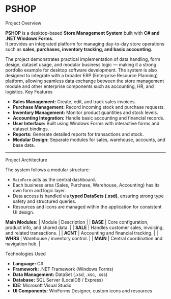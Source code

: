 # PSHOP

Project Overview

**PSHOP** is a desktop-based **Store Management System** built with **C# and .NET Windows Forms**.  
It provides an integrated platform for managing day-to-day store operations such as **sales, purchases, inventory tracking, and basic accounting**.  

The project demonstrates practical implementation of data handling, form design, dataset usage, and modular business logic — making it a strong portfolio example for desktop software development.
The system is also designed to integrate with a broader ERP (Enterprise Resource Planning) platform, allowing seamless data exchange between the store management module and other enterprise components such as accounting, HR, and logistics.
Key Features

- **Sales Management:** Create, edit, and track sales invoices.  
- **Purchase Management:** Record incoming stock and purchase requests.  
- **Inventory Management:** Monitor product quantities and stock levels.  
- **Accounting Integration:** Handle basic accounting and financial records.  
- **User Interface:** Built using Windows Forms with interactive forms and dataset bindings.  
- **Reports:** Generate detailed reports for transactions and stock.  
- **Modular Design:** Separate modules for sales, warehouse, accounts, and base data.

---

Project Architecture

The system follows a modular structure:
- `MainForm` acts as the central dashboard.
- Each business area (Sales, Purchase, Warehouse, Accounting) has its own form and logic layer.
- Data access is handled via **typed DataSets (.xsd)**, ensuring strong type safety and structured queries.
- Resources and icons are managed within the application for consistent UI design.

**Main Modules:**
| Module | Description |
| **BASE** | Core configuration, product info, and shared data. |
| **SALE** | Handles customer sales, invoicing, and related transactions. |
| **ACNT** | Accounting and financial tracking. |
| **WHRS** | Warehouse / inventory control. |
| **MAIN** | Central coordination and navigation hub. |


Technologies Used

- **Language:** C#  
- **Framework:** .NET Framework (Windows Forms)  
- **Data Management:** DataSet (.xsd, .xsc, .xss)  
- **Database:** SQL Server (LocalDB / Express)  
- **IDE:** Microsoft Visual Studio  
- **UI Components:** WinForms Designer, custom icons and resources



